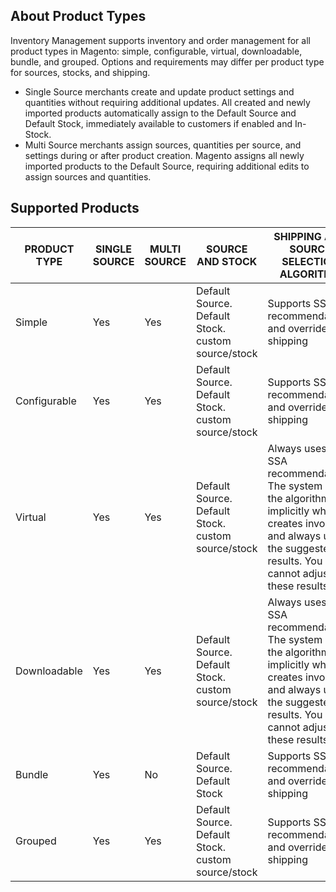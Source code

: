 About Product Types
--

Inventory Management supports inventory and order management for all product types in Magento: simple, configurable, virtual, downloadable, bundle, and grouped. Options and requirements may differ per product type for sources, stocks, and shipping.

* Single Source merchants create and update product settings and quantities without requiring additional updates. All created and newly imported products automatically assign to the Default Source and Default Stock, immediately available to customers if enabled and In-Stock.
* Multi Source merchants assign sources, quantities per source, and settings during or after product creation. Magento assigns all newly imported products to the Default Source, requiring additional edits to assign sources and quantities.

## Supported Products

PRODUCT TYPE | SINGLE SOURCE | MULTI SOURCE | SOURCE AND STOCK | SHIPPING AND SOURCE SELECTION ALGORITHM
-- | -- | -- | --| --
Simple | Yes | Yes | Default Source. Default Stock. custom source/stock | Supports SSA recommendations and overrides at shipping
Configurable | Yes | Yes | Default Source. Default Stock. custom source/stock | Supports SSA recommendations and overrides at shipping
Virtual | Yes | Yes | Default Source. Default Stock. custom source/stock | Always uses the SSA recommendation. The system runs the algorithm implicitly when it creates invoices, and always uses the suggested results. You cannot adjust these results.
Downloadable | Yes | Yes | Default Source. Default Stock. custom source/stock | Always uses the SSA recommendation. The system runs the algorithm implicitly when it creates invoices, and always uses the suggested results. You cannot adjust these results.
Bundle | Yes | No | Default Source. Default Stock | Supports SSA recommendations and overrides at shipping
Grouped	| Yes |	Yes | Default Source. Default Stock. custom source/stock | Supports SSA recommendations and overrides at shipping